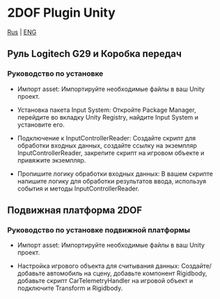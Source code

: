 # 2DOF Plugin Unity

[Rus](README.md) | [ENG](README_ENG.md)

## Руль Logitech G29 и Коробка передач

### Руководство по установке

* Импорт asset: Импортируйте необходимые файлы в ваш Unity проект.

* Установка пакета Input System: Откройте Package Manager, перейдите во вкладку Unity Registry, найдите Input System и установите его.

* Подключение к InputControllerReader: Создайте скрипт для обработки входных данных, создайте ссылку на экземпляр InputControllerReader, закрепите скрипт на игровом объекте и привяжите экземпляр.

* Пропишите логику обработки входных данных: В вашем скрипте напишите логику для обработки результатов ввода, используя события и методы InputControllerReader.

## Подвижная платформа 2DOF

### Руководство по установке подвижной платформы

* Импорт asset: Импортируйте необходимые файлы в ваш Unity проект.

* Настройка игрового объекта для считывания данных: Создайте/добавьте автомобиль на сцену, добавьте компонент Rigidbody, добавьте скрипт CarTelemetryHandler на игровой объект и подключите Transform и Rigidbody.
